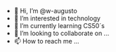 - 👋 Hi, I’m @w-augusto
- 👀 I’m interested in technology
- 🌱 I’m currently learning CS50´s
- 💞️ I’m looking to collaborate on ...
- 📫 How to reach me ...

<!---
w-augusto/w-augusto is a ✨ special ✨ repository because its `README.md` (this file) appears on your GitHub profile.
You can click the Preview link to take a look at your changes.
--->
